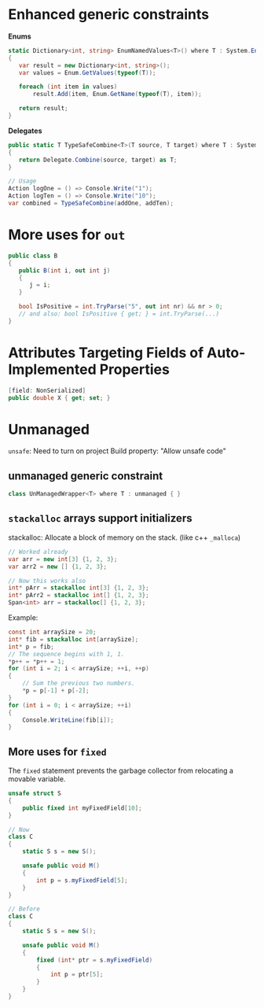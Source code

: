 # Enhanced generic constraints

**Enums**  
```c#
static Dictionary<int, string> EnumNamedValues<T>() where T : System.Enum
{
   var result = new Dictionary<int, string>();
   var values = Enum.GetValues(typeof(T));

   foreach (int item in values)
       result.Add(item, Enum.GetName(typeof(T), item));

   return result;
}
```

**Delegates**  
```c#
public static T TypeSafeCombine<T>(T source, T target) where T : System.Delegate
{
   return Delegate.Combine(source, target) as T;
}

// Usage
Action logOne = () => Console.Write("1");
Action logTen = () => Console.Write("10");
var combined = TypeSafeCombine(addOne, addTen);
```

# More uses for `out`

```c#
public class B
{
   public B(int i, out int j)
   {
      j = i;
   }

   bool IsPositive = int.TryParse("5", out int nr) && nr > 0;
   // and also: bool IsPositive { get; } = int.TryParse(...)
}
```

# Attributes Targeting Fields of Auto-Implemented Properties

```c#
[field: NonSerialized]
public double X { get; set; }
```


# Unmanaged

`unsafe`: Need to turn on project Build property: "Allow unsafe code"

## unmanaged generic constraint

```c#
class UnManagedWrapper<T> where T : unmanaged { }
```

## `stackalloc` arrays support initializers

stackalloc: Allocate a block of memory on the stack. (like c++ `_malloca`)

```c#
// Worked already
var arr = new int[3] {1, 2, 3};
var arr2 = new [] {1, 2, 3};

// Now this works also
int* pArr = stackalloc int[3] {1, 2, 3};
int* pArr2 = stackalloc int[] {1, 2, 3};
Span<int> arr = stackalloc[] {1, 2, 3};
```

Example:  
```c#
const int arraySize = 20;
int* fib = stackalloc int[arraySize];
int* p = fib;
// The sequence begins with 1, 1.
*p++ = *p++ = 1;
for (int i = 2; i < arraySize; ++i, ++p)
{
    // Sum the previous two numbers.
    *p = p[-1] + p[-2];
}
for (int i = 0; i < arraySize; ++i)
{
    Console.WriteLine(fib[i]);
}
```

## More uses for `fixed`

The `fixed` statement prevents the garbage collector from relocating a movable variable.

```c#
unsafe struct S
{
    public fixed int myFixedField[10];
}

// Now
class C
{
    static S s = new S();

    unsafe public void M()
    {
        int p = s.myFixedField[5];
    }
}

// Before
class C
{
    static S s = new S();

    unsafe public void M()
    {
        fixed (int* ptr = s.myFixedField)
        {
            int p = ptr[5];
        }
    }
}
```
